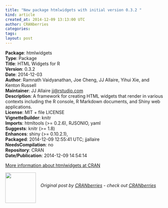 ```yaml
---
title: "New package htmlwidgets with initial version 0.3.2 "
kind: article
created_at: 2014-12-09 13:13:00 UTC
author: CRANberries
categories: 
tags: 
layout: post
---
```

<strong>Package</strong>: htmlwidgets<br>
<strong>Type</strong>: Package<br>
<strong>Title</strong>: HTML Widgets for R<br>
<strong>Version</strong>: 0.3.2<br>
<strong>Date</strong>: 2014-12-03<br>
<strong>Author</strong>: Ramnath Vaidyanathan, Joe Cheng, JJ Allaire, Yihui Xie,
and Kenton Russell<br>
<strong>Maintainer</strong>: JJ Allaire <jj@rstudio.com><br>
<strong>Description</strong>: A framework for creating HTML widgets that render in various
contexts including the R console, R Markdown documents, and Shiny
web applications.<br>
<strong>License</strong>: MIT + file LICENSE<br>
<strong>VignetteBuilder</strong>: knitr<br>
<strong>Imports</strong>: htmltools (>= 0.2.6), RJSONIO, yaml<br>
<strong>Suggests</strong>: knitr (>= 1.8)<br>
<strong>Enhances</strong>: shiny (>= 0.10.2.1),<br>
<strong>Packaged</strong>: 2014-12-09 12:55:41 UTC; jjallaire<br>
<strong>NeedsCompilation</strong>: no<br>
<strong>Repository</strong>: CRAN<br>
<strong>Date/Publication</strong>: 2014-12-09 14:54:14<br>

<p>
<a href="http://cran.r-project.org/web/packages/htmlwidgets/index.html">More information about htmlwidgets at CRAN</a><div class="author">
  <img src="" style="width: 96px; height: 96;">
  <span style="position: absolute; padding: 32px 15px;">
    <i>Original post by <a href="http://twitter.com/">CRANberries</a> - check out <a href="http://dirk.eddelbuettel.com/cranberries">CRANberries   </a></i>
  </span>
</div>
